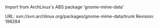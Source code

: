 Import from ArchLinux's ABS package 'gnome-mime-data'

URL: svn://svn.archlinux.org/packages/gnome-mime-data/trunk
Revision: 196284
